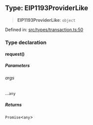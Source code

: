
## Type: EIP1193ProviderLike

> **EIP1193ProviderLike**: `object`

Defined in: [src/types/transaction.ts:50](https://github.com/centrifuge/sdk/blob/ae12cdce6833f297c221dbc7667d8a8a900a03f0/src/types/transaction.ts#L50)

### Type declaration

#### request()

##### Parameters

###### args

...`any`

##### Returns

`Promise`\<`any`\>
